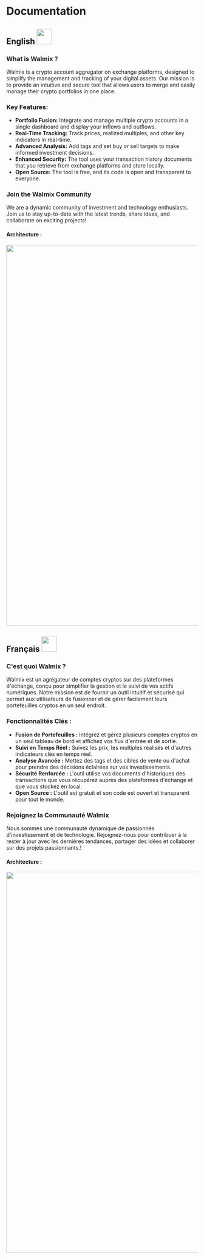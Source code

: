 
<h1> Documentation </h1>

<h2>English <img  src="https://upload.wikimedia.org/wikipedia/commons/thumb/a/a5/Flag_of_the_United_Kingdom_%281-2%29.svg/255px-Flag_of_the_United_Kingdom_%281-2%29.svg.png" style="width:40px" /> </h2> 

<h3>What is Walmix ? </h3> 

<p>Walmix is a crypto account aggregator on exchange platforms, designed to simplify the management and tracking of your digital assets. Our mission is to provide an intuitive and secure tool that allows users to merge and easily manage their crypto portfolios in one place.</p>

<h3>Key Features:</h3>
<ul>
  <li><b>Portfolio Fusion:</b> Integrate and manage multiple crypto accounts in a single dashboard and display your inflows and outflows.</li>
  <li><b>Real-Time Tracking:</b> Track prices, realized multiples, and other key indicators in real-time.</li>
  <li><b>Advanced Analysis:</b> Add tags and set buy or sell targets to make informed investment decisions.</li>
  <li><b>Enhanced Security:</b> The tool uses your transaction history documents that you retrieve from exchange platforms and store locally.</li>
  <li><b>Open Source:</b> The tool is free, and its code is open and transparent to everyone.</li>
</ul>

<h3>Join the Walmix Community</h3>
<p>We are a dynamic community of investment and technology enthusiasts. Join us to stay up-to-date with the latest trends, share ideas, and collaborate on exciting projects!</p>

<h4> Architecture : </h4>

<img  src="https://github.com/user-attachments/assets/021f086b-836e-4d1c-8db1-84bbdd479679" style="width:1000px" />



<h2>Français <img  src="https://upload.wikimedia.org/wikipedia/commons/thumb/c/c3/Flag_of_France.svg/langfr-225px-Flag_of_France.svg.png" style="width:40px" /> </h2> 

<h3>C'est quoi Walmix ? </h3> 

<p>Walmix est un agrégateur de comptes cryptos sur des plateformes d'échange, conçu pour simplifier la gestion et le suivi de vos actifs numériques. Notre mission est de fournir un outil intuitif et sécurisé qui permet aux utilisateurs de fusionner et de gérer facilement leurs portefeuilles cryptos en un seul endroit.</p> 

<h3>Fonctionnalités Clés :</h3> <ul> <li><b>Fusion de Portefeuilles :</b> Intégrez et gérez plusieurs comptes cryptos en un seul tableau de bord et affichez vos flux d'entrée et de sortie.</span></li> <li><b>Suivi en Temps Réel :</b> Suivez les prix, les multiples réalisés et d'autres indicateurs clés en temps réel.</span></li> <li><b>Analyse Avancée :</b> Mettez des tags et des cibles de vente ou d'achat pour prendre des décisions éclairées sur vos investissements.</span></li> <li><b>Sécurité Renforcée :</b> L'outil utilise vos documents d'historiques des transactions que vous récupérez auprès des plateformes d'échange et que vous stockez en local.</span></li> <li><b>Open Source :</b> L'outil est gratuit et son code est ouvert et transparent pour tout le monde.</span></li> </ul> 

<h3>
Rejoignez la Communauté Walmix 
</h3>
Nous sommes une communauté dynamique de passionnés d'investissement et de technologie. Rejoignez-nous pour contribuer à la rester à jour avec les dernières tendances, partager des idées et collaborer sur des projets passionnants.!

<h4> Architecture : </h4>

<img  src="https://github.com/user-attachments/assets/021f086b-836e-4d1c-8db1-84bbdd479679" style="width:1000px" />


